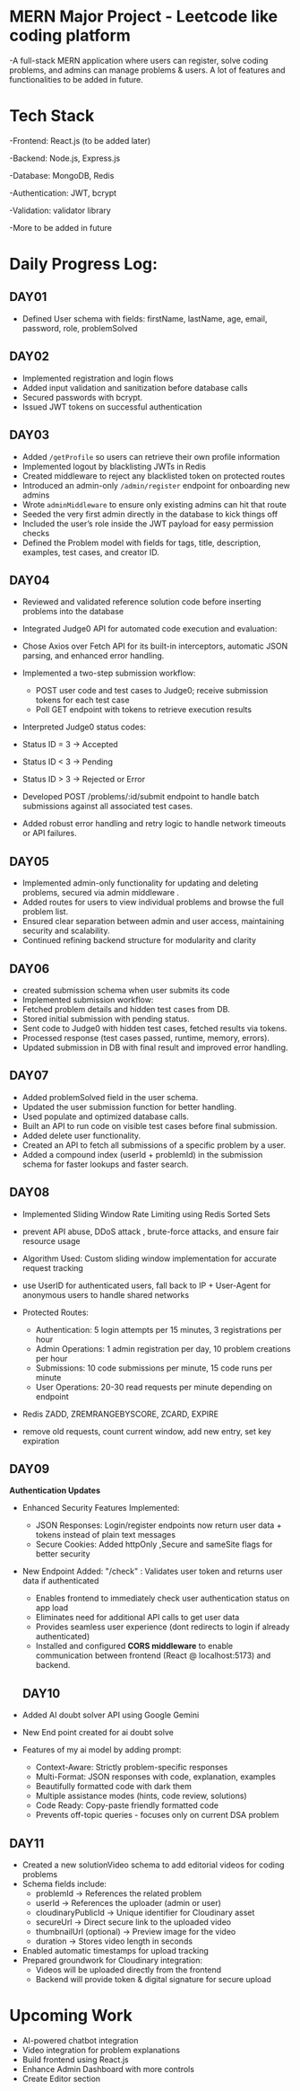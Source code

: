 
# MERN Major Project - Leetcode like coding platform
-A full-stack MERN application where users can register, solve coding problems, and admins can manage problems & users.
A lot of features and functionalities to be added in future.
 
# Tech Stack
-Frontend: React.js (to be added later)

-Backend: Node.js, Express.js

-Database: MongoDB, Redis

-Authentication: JWT, bcrypt

-Validation: validator library

-More to be added in future

# Daily Progress Log:

## DAY01 
- Defined User schema with fields: firstName, lastName, age, email, password, role, problemSolved  
 
## DAY02 
- Implemented registration and login flows  
- Added input validation and sanitization before database calls  
- Secured passwords with bcrypt.  
- Issued JWT tokens on successful authentication 

## DAY03 
- Added `/getProfile` so users can retrieve their own profile information  
- Implemented logout by blacklisting JWTs in Redis  
- Created middleware to reject any blacklisted token on protected routes  
- Introduced an admin-only `/admin/register` endpoint for onboarding new admins  
- Wrote `adminMiddleware` to ensure only existing admins can hit that route  
- Seeded the very first admin directly in the database to kick things off  
- Included the user’s role inside the JWT payload for easy permission checks  
- Defined the Problem model with fields for tags, title, description, examples, test cases, and creator ID.

## DAY04
- Reviewed and validated reference solution code before inserting problems into the database
- Integrated Judge0 API for automated code execution and evaluation:
- Chose Axios over Fetch API for its built-in interceptors, automatic JSON parsing, and enhanced error handling.
- Implemented a two-step submission workflow:

     - POST user code and test cases to Judge0; receive submission tokens for each test case
     - Poll GET endpoint with tokens to retrieve execution results

- Interpreted Judge0 status codes:
- Status ID = 3 → Accepted
- Status ID < 3 → Pending
- Status ID > 3 → Rejected or Error
- Developed POST /problems/:id/submit endpoint to handle batch submissions against all associated test cases.
- Added robust error handling and retry logic to handle network timeouts or API failures.

## DAY05
- Implemented admin-only functionality for updating and deleting problems, secured via admin middleware .
- Added routes for users to view individual problems and browse the full problem list.
- Ensured clear separation between admin and user access, maintaining security and scalability.
- Continued refining backend structure for modularity and clarity



## DAY06
- created submission schema when user submits its code
- Implemented submission workflow:
- Fetched problem details and hidden test cases from DB.
- Stored initial submission with pending status.
- Sent code to Judge0 with hidden test cases, fetched results via tokens.
- Processed response (test cases passed, runtime, memory, errors).
- Updated submission in DB with final result and improved error handling.

## DAY07
- Added problemSolved field in the user schema.
- Updated the user submission function for better handling.
- Used populate and optimized database calls.
- Built an API to run code on visible test cases before final submission.
- Added delete user functionality.
- Created an API to fetch all submissions of a specific problem by a user.
- Added a compound index (userId + problemId) in the submission schema for faster lookups and faster search.

## DAY08
- Implemented Sliding Window Rate Limiting using Redis Sorted Sets
- prevent API abuse, DDoS attack , brute-force attacks, and ensure fair resource usage
- Algorithm Used: Custom sliding window implementation for accurate request tracking
- use UserID for authenticated users, fall back to IP + User-Agent for anonymous users to handle shared networks
- Protected Routes:
    - Authentication: 5 login attempts per 15 minutes, 3 registrations per hour
    - Admin Operations: 1 admin registration per day, 10 problem creations per hour
    - Submissions: 10 code submissions per minute, 15 code runs per minute
    - User Operations: 20-30 read requests per minute depending on endpoint
    
- Redis ZADD, ZREMRANGEBYSCORE, ZCARD, EXPIRE
- remove old requests, count current window, add new entry, set key expiration

## DAY09
**Authentication Updates**
- Enhanced Security Features Implemented:
   - JSON Responses: Login/register endpoints now return user data + tokens instead of plain text messages
   - Secure Cookies: Added httpOnly ,Secure and sameSite flags for better security
- New Endpoint Added:  "/check" :	Validates user token and returns user data if authenticated 
  - Enables frontend to immediately check user authentication status on app load
  - Eliminates need for additional API calls to get user data
  - Provides seamless user experience (dont redirects to login if already authenticated)
  - Installed and configured **CORS middleware** to enable communication between frontend (React @ localhost:5173) and backend.

  ## DAY10
- Added AI doubt solver API using Google Gemini
- New End point created for ai doubt solve
- Features of my ai model by adding prompt:
   - Context-Aware: Strictly problem-specific responses
   - Multi-Format: JSON responses with code, explanation, examples
   - Beautifully formatted code with dark them
   - Multiple assistance modes (hints, code review, solutions)
   - Code Ready: Copy-paste friendly formatted code
   - Prevents off-topic queries - focuses only on current DSA problem

## DAY11
- Created a new solutionVideo schema to add editorial videos for coding 
problems
- Schema fields include:
  - problemId → References the related problem
  - userId → References the uploader (admin or user)
  - cloudinaryPublicId → Unique identifier for Cloudinary asset
  - secureUrl → Direct secure link to the uploaded video
  - thumbnailUrl (optional) → Preview image for the video
  - duration → Stores video length in seconds
- Enabled automatic timestamps for upload tracking  
- Prepared groundwork for Cloudinary integration:
  - Videos will be uploaded directly from the frontend
  - Backend will provide token & digital signature for secure upload
  
# Upcoming Work
- AI-powered chatbot integration  
- Video integration for problem explanations  
- Build frontend using React.js  
- Enhance Admin Dashboard with more controls  
- Create Editor section   
